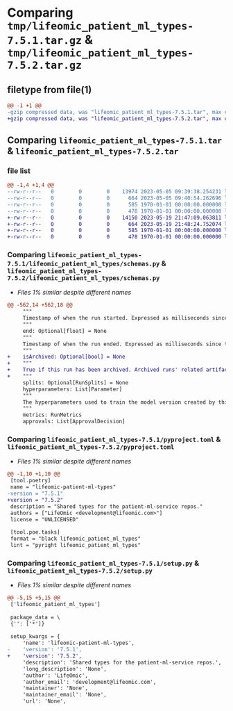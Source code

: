 # Comparing `tmp/lifeomic_patient_ml_types-7.5.1.tar.gz` & `tmp/lifeomic_patient_ml_types-7.5.2.tar.gz`

## filetype from file(1)

```diff
@@ -1 +1 @@
-gzip compressed data, was "lifeomic_patient_ml_types-7.5.1.tar", max compression
+gzip compressed data, was "lifeomic_patient_ml_types-7.5.2.tar", max compression
```

## Comparing `lifeomic_patient_ml_types-7.5.1.tar` & `lifeomic_patient_ml_types-7.5.2.tar`

### file list

```diff
@@ -1,4 +1,4 @@
--rw-r--r--   0        0        0    13974 2023-05-05 09:39:38.254231 lifeomic_patient_ml_types-7.5.1/lifeomic_patient_ml_types/schemas.py
--rw-r--r--   0        0        0      664 2023-05-05 09:40:54.262696 lifeomic_patient_ml_types-7.5.1/pyproject.toml
--rw-r--r--   0        0        0      585 1970-01-01 00:00:00.000000 lifeomic_patient_ml_types-7.5.1/setup.py
--rw-r--r--   0        0        0      478 1970-01-01 00:00:00.000000 lifeomic_patient_ml_types-7.5.1/PKG-INFO
+-rw-r--r--   0        0        0    14150 2023-05-19 21:47:09.063811 lifeomic_patient_ml_types-7.5.2/lifeomic_patient_ml_types/schemas.py
+-rw-r--r--   0        0        0      664 2023-05-19 21:48:24.752074 lifeomic_patient_ml_types-7.5.2/pyproject.toml
+-rw-r--r--   0        0        0      585 1970-01-01 00:00:00.000000 lifeomic_patient_ml_types-7.5.2/setup.py
+-rw-r--r--   0        0        0      478 1970-01-01 00:00:00.000000 lifeomic_patient_ml_types-7.5.2/PKG-INFO
```

### Comparing `lifeomic_patient_ml_types-7.5.1/lifeomic_patient_ml_types/schemas.py` & `lifeomic_patient_ml_types-7.5.2/lifeomic_patient_ml_types/schemas.py`

 * *Files 1% similar despite different names*

```diff
@@ -562,14 +562,18 @@
     """
     Timestamp of when the run started. Expressed as milliseconds since the UTC epoch.
     """
     end: Optional[float] = None
     """
     Timestamp of when the run ended. Expressed as milliseconds since the UTC epoch.
     """
+    isArchived: Optional[bool] = None
+    """
+    True if this run has been archived. Archived runs' related artifacts are deleted, and they can no longer be deployed.
+    """
     splits: Optional[RunSplits] = None
     hyperparameters: List[Parameter]
     """
     The hyperparameters used to train the model version created by this run.
     """
     metrics: RunMetrics
     approvals: List[ApprovalDecision]
```

### Comparing `lifeomic_patient_ml_types-7.5.1/pyproject.toml` & `lifeomic_patient_ml_types-7.5.2/pyproject.toml`

 * *Files 1% similar despite different names*

```diff
@@ -1,10 +1,10 @@
 [tool.poetry]
 name = "lifeomic-patient-ml-types"
-version = "7.5.1"
+version = "7.5.2"
 description = "Shared types for the patient-ml-service repos."
 authors = ["LifeOmic <development@lifeomic.com>"]
 license = "UNLICENSED"
 
 [tool.poe.tasks]
 format = "black lifeomic_patient_ml_types"
 lint = "pyright lifeomic_patient_ml_types"
```

### Comparing `lifeomic_patient_ml_types-7.5.1/setup.py` & `lifeomic_patient_ml_types-7.5.2/setup.py`

 * *Files 1% similar despite different names*

```diff
@@ -5,15 +5,15 @@
 ['lifeomic_patient_ml_types']
 
 package_data = \
 {'': ['*']}
 
 setup_kwargs = {
     'name': 'lifeomic-patient-ml-types',
-    'version': '7.5.1',
+    'version': '7.5.2',
     'description': 'Shared types for the patient-ml-service repos.',
     'long_description': 'None',
     'author': 'LifeOmic',
     'author_email': 'development@lifeomic.com',
     'maintainer': 'None',
     'maintainer_email': 'None',
     'url': 'None',
```

